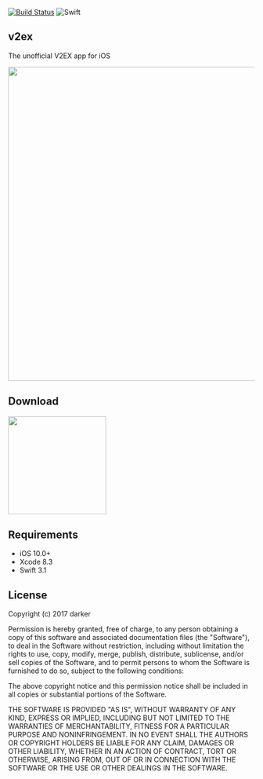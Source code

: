 [![Build Status](https://travis-ci.org/darkerk/v2ex.svg?branch=master)](https://travis-ci.org/darkerk/v2ex)
![Swift](http://img.shields.io/badge/swift-3.1-brightgreen.svg)

## v2ex

The unofficial V2EX app for iOS

<img src="http://i.imgur.com/zBaLSrJ.png" width = "640" align=center />

## Download

[<img src="http://i.imgur.com/CxD7OuM.png" width = "200" align=center />](https://itunes.apple.com/us/app/id1229939820)

## Requirements

- iOS 10.0+
- Xcode 8.3
- Swift 3.1

## License

Copyright (c) 2017 darker

Permission is hereby granted, free of charge, to any person obtaining a copy
of this software and associated documentation files (the "Software"), to deal
in the Software without restriction, including without limitation the rights
to use, copy, modify, merge, publish, distribute, sublicense, and/or sell
copies of the Software, and to permit persons to whom the Software is
furnished to do so, subject to the following conditions:

The above copyright notice and this permission notice shall be included in all
copies or substantial portions of the Software.

THE SOFTWARE IS PROVIDED "AS IS", WITHOUT WARRANTY OF ANY KIND, EXPRESS OR
IMPLIED, INCLUDING BUT NOT LIMITED TO THE WARRANTIES OF MERCHANTABILITY,
FITNESS FOR A PARTICULAR PURPOSE AND NONINFRINGEMENT. IN NO EVENT SHALL THE
AUTHORS OR COPYRIGHT HOLDERS BE LIABLE FOR ANY CLAIM, DAMAGES OR OTHER
LIABILITY, WHETHER IN AN ACTION OF CONTRACT, TORT OR OTHERWISE, ARISING FROM,
OUT OF OR IN CONNECTION WITH THE SOFTWARE OR THE USE OR OTHER DEALINGS IN THE
SOFTWARE.

